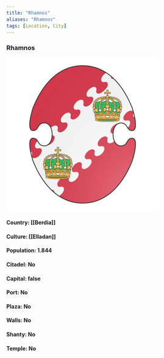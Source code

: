 ```yaml
---
title: "Rhamnos"
aliases: "Rhamnos"
tags: [Location, City]
---
```

### Rhamnos
![](attachment/cc7f5c2bdc6cc0f7b7877fbe891cd57c.svg)

#### Country: [[Berdia]]

#### Culture: [[Elladan]]

#### Population: 1.844

#### Citadel: No

#### Capital: false

#### Port: No

#### Plaza: No

#### Walls: No

#### Shanty: No

#### Temple: No

